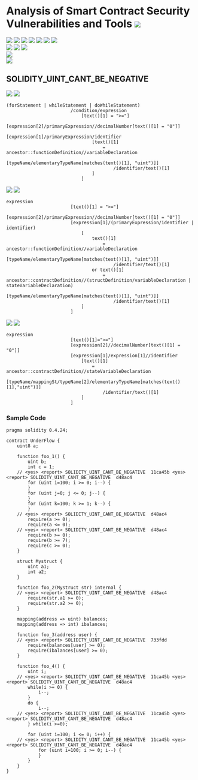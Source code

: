 # Analysis of Smart Contract Security Vulnerabilities and Tools ![](https://img.shields.io/badge/-Live-brightgreen)
![](https://img.shields.io/badge/Batch-20CYS-green) ![](https://img.shields.io/badge/Batch-UG21CYS-lightgreen) ![](https://img.shields.io/badge/Batch-PG21CYS-green) ![](https://img.shields.io/badge/Batch-UG22CYS-lightgreen) ![](https://img.shields.io/badge/Batch-PG21CYS-green) ![](https://img.shields.io/badge/Batch-PhD-darkgreen) ![](https://img.shields.io/badge/-B_RIG-darkgreen)<br/>   ![](https://img.shields.io/badge/BlockchainCourse-20CY712-green)  ![](https://img.shields.io/badge/-M.Tech_Dissertation-blue) ![](https://img.shields.io/badge/Focus-Smart_Contract_Security-yellow) <br/>
![](https://img.shields.io/badge/Blockchain-Ethereum-blue)   <br/> 
![](https://img.shields.io/badge/Language-Solidity-blue)

## SOLIDITY_UINT_CANT_BE_NEGATIVE

![](https://img.shields.io/badge/Pattern_ID-11ca45b-gold) ![](https://img.shields.io/badge/Severity-3-brown) 

```
(forStatement | whileStatement | doWhileStatement)
                        /condition/expression
                            [text()[1] = ">="]
                            [expression[2]/primaryExpression//decimalNumber[text()[1] = "0"]]
                            [expression[1]/primaryExpression/identifier
                                [text()[1]
                                    = ancestor::functionDefinition//variableDeclaration
                                        [typeName/elementaryTypeName[matches(text()[1], "uint")]]
                                        /identifier/text()[1]
                                ]
                            ]
```

![](https://img.shields.io/badge/Pattern_ID-d48ac4-gold) ![](https://img.shields.io/badge/Severity-2-brown) 

```
expression
                        [text()[1] = ">="]
                        [expression[2]/primaryExpression//decimalNumber[text()[1] = "0"]]
                        [expression[1]/(primaryExpression/identifier | identifier)
                            [
                                text()[1]
                                    = ancestor::functionDefinition//variableDeclaration
                                        [typeName/elementaryTypeName[matches(text()[1], "uint")]]
                                        /identifier/text()[1]
                                or text()[1]
                                    = ancestor::contractDefinition//(structDefinition/variableDeclaration | stateVariableDeclaration)
                                        [typeName/elementaryTypeName[matches(text()[1], "uint")]]
                                        /identifier/text()[1]
                            ]
                        ]
```

![](https://img.shields.io/badge/Pattern_ID-733fdd-gold) ![](https://img.shields.io/badge/Severity-2-brown) 

```
expression
                        [text()[1]=">="]
                        [expression[2]//decimalNumber[text()[1] = "0"]]
                        [expression[1]/expression[1]//identifier
                            [text()[1]
                                = ancestor::contractDefinition//stateVariableDeclaration
                                    [typeName/mappingSt/typeName[2]/elementaryTypeName[matches(text()[1],"uint")]]
                                    /identifier/text()[1]
                            ]
                        ]
```

### Sample Code

```
pragma solidity 0.4.24;

contract UnderFlow {
    uint8 a;

    function foo_1() {
        uint b;
        int c = 1;
    // <yes> <report> SOLIDITY_UINT_CANT_BE_NEGATIVE  11ca45b <yes> <report> SOLIDITY_UINT_CANT_BE_NEGATIVE  d48ac4
        for (uint i=100; i >= 0; i--) {
        }
        for (uint j=0; j <= 0; j--) {
        }
        for (uint k=100; k >= 1; k--) {
        }
    // <yes> <report> SOLIDITY_UINT_CANT_BE_NEGATIVE  d48ac4
        require(a >= 0);
        require(a <= 0);
    // <yes> <report> SOLIDITY_UINT_CANT_BE_NEGATIVE  d48ac4
        require(b >= 0);
        require(b >= 7);
        require(c >= 0);
    }

    struct Mystruct {
        uint a1;
        int a2;
    }

    function foo_2(Mystruct str) internal {
    // <yes> <report> SOLIDITY_UINT_CANT_BE_NEGATIVE  d48ac4
        require(str.a1 >= 0);
        require(str.a2 >= 0);
    }

    mapping(address => uint) balances;
    mapping(address => int) ibalances;

    function foo_3(address user) {
    // <yes> <report> SOLIDITY_UINT_CANT_BE_NEGATIVE  733fdd
        require(balances[user] >= 0);
        require(ibalances[user] >= 0);
    }

    function foo_4() {
        uint i;
    // <yes> <report> SOLIDITY_UINT_CANT_BE_NEGATIVE  11ca45b <yes> <report> SOLIDITY_UINT_CANT_BE_NEGATIVE  d48ac4
        while(i >= 0) {
            i--;
        }
        do {
            i--;
    // <yes> <report> SOLIDITY_UINT_CANT_BE_NEGATIVE  11ca45b <yes> <report> SOLIDITY_UINT_CANT_BE_NEGATIVE  d48ac4
        } while(i >=0);

        for (uint i=100; i <= 0; i++) {
    // <yes> <report> SOLIDITY_UINT_CANT_BE_NEGATIVE  11ca45b <yes> <report> SOLIDITY_UINT_CANT_BE_NEGATIVE  d48ac4
            for (uint i=100; i >= 0; i--) {
            }
        }
    }
}
```